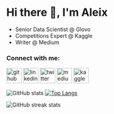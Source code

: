 # Hi there 👋, I'm Aleix

* Senior Data Scientist @ Glovo
* Competitions Expert @ Kaggle
* Writer @ Medium

<h3 align="left">Connect with me:</h3>

[<img src='https://cdn.jsdelivr.net/npm/simple-icons@3.0.1/icons/github.svg' alt='github' height='40'>](https://github.com/aleixlopezpascual)  [<img src='https://cdn.jsdelivr.net/npm/simple-icons@3.0.1/icons/linkedin.svg' alt='linkedin' height='40'>](https://www.linkedin.com/in/aleixlopezpascual/)  [<img src='https://cdn.jsdelivr.net/npm/simple-icons@3.0.1/icons/twitter.svg' alt='twitter' height='40'>](https://twitter.com/aleixlopezp)  [<img src='https://cdn.jsdelivr.net/npm/simple-icons@3.0.1/icons/medium.svg' alt='medium' height='40'>](https://medium.com/@aleixlopez)  [<img src='https://cdn.jsdelivr.net/npm/simple-icons@3.0.1/icons/kaggle.svg' alt='kaggle' height='40'>](https://www.kaggle.com/aleixlopez)

![GitHub stats](https://github-readme-stats.vercel.app/api?username=aleixlopezpascual&show_icons=true&hide_border=true)
[![Top Langs](https://github-readme-stats.vercel.app/api/top-langs/?username=aleixlopezpascual&hide_border=true)](https://github.com/anuraghazra/github-readme-stats) 

![GitHub streak stats](https://github-readme-streak-stats.herokuapp.com/?user=aleixlopezpascual&hide_border=true)  

